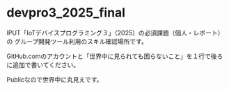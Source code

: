 # devpro3_2025_final

IPUT「IoTデバイスプログラミング３」（2025）の必須課題（個人・レポート）の
グループ開発ツール利用のスキル確認場所です。

GitHub.comのアカウントと「世界中に見られても困らないこと」を１行で後ろに追加で書いてください。

Publicなので世界中に丸見えです。
